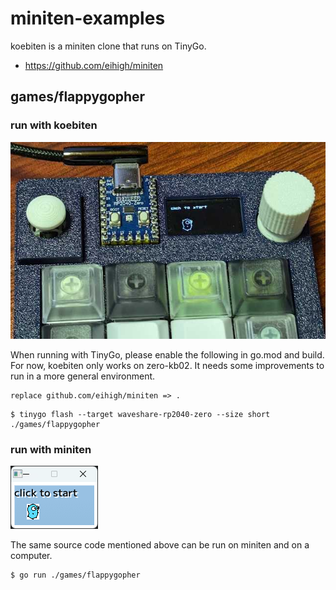 # miniten-examples

koebiten is a miniten clone that runs on TinyGo.

* https://github.com/eihigh/miniten

## games/flappygopher

### run with koebiten

![](./images/flappygopher.jpg)

When running with TinyGo, please enable the following in go.mod and build.  
For now, koebiten only works on zero-kb02. It needs some improvements to run in a more general environment.  

```
replace github.com/eihigh/miniten => .
```

```
$ tinygo flash --target waveshare-rp2040-zero --size short ./games/flappygopher
```

### run with miniten

![](./images/flappygopher_miniten.png)

The same source code mentioned above can be run on miniten and on a computer.  

```
$ go run ./games/flappygopher
```

